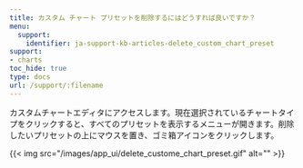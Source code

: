 ```yaml
---
title: カスタム チャート プリセットを削除するにはどうすれば良いですか？
menu:
  support:
    identifier: ja-support-kb-articles-delete_custom_chart_preset
support:
- charts
toc_hide: true
type: docs
url: /support/:filename
---
```


カスタムチャートエディタにアクセスします。現在選択されているチャートタイプをクリックすると、すべてのプリセットを表示するメニューが開きます。削除したいプリセットの上にマウスを置き、ゴミ箱アイコンをクリックします。

{{< img src="/images/app_ui/delete_custome_chart_preset.gif" alt="" >}}